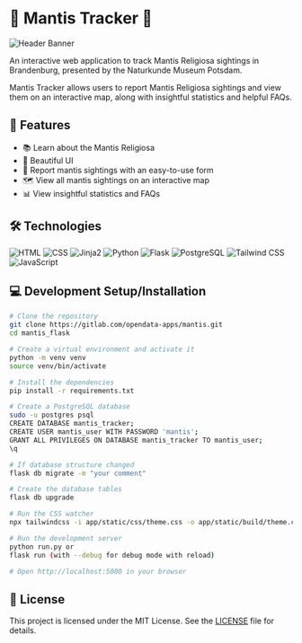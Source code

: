 # 🦗 Mantis Tracker 🦗

![Header Banner](https://i.ibb.co/fxgcjgC/image-2023-05-02-210757973.png)

An interactive web application to track Mantis Religiosa sightings in Brandenburg, presented by the Naturkunde Museum Potsdam.

Mantis Tracker allows users to report Mantis Religiosa sightings and view them on an interactive map, along with insightful statistics and helpful FAQs.

## 🌟 Features

- 📚 Learn about the Mantis Religiosa
- 🎨 Beautiful UI
- 📝 Report mantis sightings with an easy-to-use form
- 🗺️ View all mantis sightings on an interactive map
- 📊 View insightful statistics and FAQs

## 🛠️ Technologies

![HTML](https://img.shields.io/badge/-HTML-000000?style=flat&logo=HTML5)
![CSS](https://img.shields.io/badge/-CSS-000000?style=flat&logo=CSS3&logoColor=1572B6)
![Jinja2](https://img.shields.io/badge/-Jinja2-000000?style=flat&logo=jinja)
![Python](https://img.shields.io/badge/-Python-000000?style=flat&logo=python)
![Flask](https://img.shields.io/badge/-Flask-000000?style=flat&logo=flask)
![PostgreSQL](https://img.shields.io/badge/-PostgreSQL-000000?style=flat&logo=postgresql)
![Tailwind CSS](https://img.shields.io/badge/-Tailwind%20CSS-000000?style=flat&logo=tailwind-css)
![JavaScript](https://img.shields.io/badge/-JavaScript-000000?style=flat&logo=javascript)

## 💻 Development Setup/Installation

```bash
# Clone the repository
git clone https://gitlab.com/opendata-apps/mantis.git
cd mantis_flask

# Create a virtual environment and activate it
python -m venv venv
source venv/bin/activate

# Install the dependencies
pip install -r requirements.txt

# Create a PostgreSQL database
sudo -u postgres psql
CREATE DATABASE mantis_tracker;
CREATE USER mantis_user WITH PASSWORD 'mantis';
GRANT ALL PRIVILEGES ON DATABASE mantis_tracker TO mantis_user;
\q

# If database structure changed 
flask db migrate -m "your comment"

# Create the database tables
flask db upgrade

# Run the CSS watcher
npx tailwindcss -i app/static/css/theme.css -o app/static/build/theme.css --watch

# Run the development server
python run.py or
flask run (with --debug for debug mode with reload) 

# Open http://localhost:5000 in your browser
```

## 📝 License

This project is licensed under the MIT License. See the [LICENSE](LICENSE) file for details.
